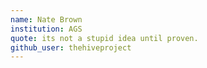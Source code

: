 ```yaml
---
name: Nate Brown
institution: AGS
quote: its not a stupid idea until proven.
github_user: thehiveproject
---
```

